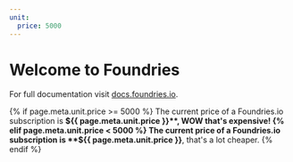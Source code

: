 ```yaml
---
unit:
  price: 5000
---
```


# Welcome to Foundries

For full documentation visit [docs.foundries.io](https://docs.foundries.io/latest).

{% if page.meta.unit.price >= 5000 %}
  The current price of a Foundries.io subscription is **${{ page.meta.unit.price }}**, WOW that's expensive!
{% elif page.meta.unit.price < 5000 %}
  The current price of a Foundries.io subscription is **${{ page.meta.unit.price }}**, that's a lot cheaper.
{% endif %}

